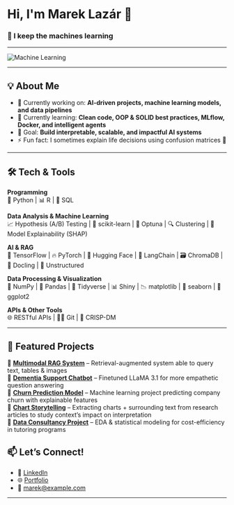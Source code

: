 # Hi, I'm Marek Lazár 👋  

### 🚀 I keep the machines learning

---

![Machine Learning](./assets/machine-learning.jpeg)  


---

## 💡 About Me  
- 🔭 Currently working on: **AI-driven projects, machine learning models, and data pipelines**  
- 🌱 Currently learning: **Clean code, OOP & SOLID best practices, MLflow, Docker, and intelligent agents**  
- 🎯 Goal: **Build interpretable, scalable, and impactful AI systems**  
- ⚡ Fun fact: I sometimes explain life decisions using confusion matrices 🤖  

---

## 🛠️ Tech & Tools  

**Programming**  
🐍 Python | 📊 R | 💾 SQL  

**Data Analysis & Machine Learning**  
📈 Hypothesis (A/B) Testing | 🤖 scikit-learn | 🎯 Optuna | 🔍 Clustering | 🧩 Model Explainability (SHAP)  

**AI & RAG**  
🧠 TensorFlow | 🔥 PyTorch | 🤗 Hugging Face | 🔗 LangChain | 🗃️ ChromaDB | 📑 Docling | 📂 Unstructured  

**Data Processing & Visualization**  
🔢 NumPy | 🐼 Pandas | 🔄 Tidyverse | 📊 Shiny | 📉 matplotlib | 🎨 seaborn | 📐 ggplot2  

**APIs & Other Tools**  
🌐 RESTful APIs | 🧑‍💻 Git | 🔄 CRISP-DM  

---

## 📂 Featured Projects  
🔹 [**Multimodal RAG System**](#) – Retrieval-augmented system able to query text, tables & images  
🔹 [**Dementia Support Chatbot**](#) – Finetuned LLaMA 3.1 for more empathetic question answering  
🔹 [**Churn Prediction Model**](#) – Machine learning project predicting company churn with explainable features  
🔹 [**Chart Storytelling**](#) – Extracting charts + surrounding text from research articles to study context’s impact on interpretation  
🔹 [**Data Consultancy Project**](#) – EDA & statistical modeling for cost-efficiency in tutoring programs  

## 📫 Let’s Connect!  
- 💼 [LinkedIn](#)  
- 🌐 [Portfolio](#)  
- 📧 marek@example.com  

---
